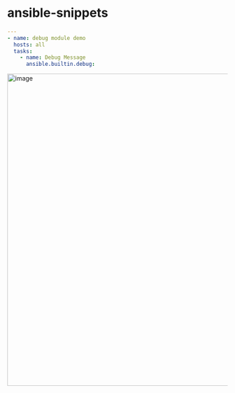 # ansible-snippets


```yaml
---
- name: debug module demo
  hosts: all
  tasks:
    - name: Debug Message
      ansible.builtin.debug:
```

<img width="713" alt="image" src="https://github.com/ahairshi/ansible-snippets/assets/1314201/ef227682-6aa7-44b4-8311-46189b108fb4">
